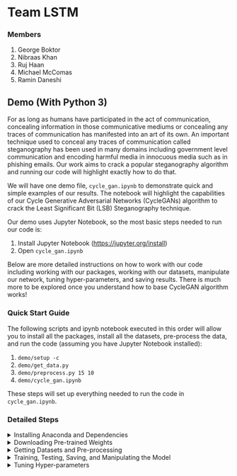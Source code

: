 # Team LSTM
### Members
1. George Boktor 
2. Nibraas Khan
3. Ruj Haan
4. Michael McComas
5. Ramin Daneshi

## Demo (With Python 3)
For as long as humans have participated in the act of communication, concealing information in those communicative mediums or concealing any traces of communication has manifested into an art of its own. An important technique used to conceal any traces of communication called steganography has been used in many domains including government level communication and encoding harmful media in innocuous media such as in phishing emails. Our work aims to crack a popular steganography algorithm and running our code will highlight exactly how to do that. 

We will have one demo file, ```cycle_gan.ipynb``` to demonstrate quick and simple examples of our results. The notebook will highlight the capabilities of our Cycle Generative Adversarial Networks (CycleGANs) algorithm to crack the Least Significant Bit (LSB) Steganography technique.

Our demo uses Jupyter Notebook, so the most basic steps needed to run our code is:

1. Install Jupyter Notebook (https://jupyter.org/install)
2. Open ```cycle_gan.ipynb```

Below are more detailed instructions on how to work with our code including working with our packages, working with our datasets, manipulate our network, tuning hyper-parameters, and saving results. There is much more to be explored once you understand how to base CycleGAN algorithm works!

### Quick Start Guide
The following scripts and ipynb notebook executed in this order will allow you to install all the packages, install all the datasets, pre-process the data, and run the code (assuming you have Jupyter Notebook installed):

1. ```demo/setup -c```
2. ```demo/get_data.py```
3. ```demo/preprocess.py 15 10```
4. ```demo/cycle_gan.ipynb```

These steps will set up everything needed to run the code in ```cycle_gan.ipynb```.

### Detailed Steps

<details>
<summary>Installing Anaconda and Dependencies</summary>
<br>

#### Installing Anaconda and Dependences
1. To install Anaconda on a *Windows* machine, download the installer here: 
   https://www.anaconda.com/products/individual#windows
    
   Or

   To install Anaconda on a *Mac* machine, download the graphical installer here:   
   https://www.anaconda.com/products/individual#macos

2. After Anaconda is installed, initialize the Conda enviornment by executing this line in a command prompt:
```conda init```

3. Then, create a new enviornment, configured to Python 3, for this project:
```conda create -n cyclegan python=3```

4. Activate your newly created enviornment:
```conda activate cyclegan```

5. Install necessary scripts by running ```demo/setup```. Alternatively, run these install commands individually in your command line:
    - ```conda install -c anaconda tensorflow-gpu==1.14.0 -y```
    - ```conda install -c anaconda tensorflow-datasets -y```
    - ```conda install -c conda-forge glob2 -y```
    - ```conda install -c anaconda pillow -y```
    - ```conda install -c anaconda numpy -y```
    - ```conda install -c conda-forge matplotlib -y```
    - ```conda install -c conda-forge imageio -y```
    - ```conda install -c conda-forge tqdm -y```
    - ```conda install -c menpo pathlib -y```
</details>

<details>
<summary>Downloading Pre-trained Weights</summary>
<br>

#### Downloading Pre-trained Weights
    
We provide two ways of getting the pre-trained weights for our model. You can run the ```demo/set_up``` script with the ```-c``` flag or you can get them manually.
    
The steps for manual install are:

1. ```export fileid=1L0sh5pYQbsxFpDRRcTJ5FprBk5CemDc9```
2. ```export filename=checkpoints.zip```
3. ```wget --save-cookies cookies.txt 'https://docs.google.com/uc?export=download&id='$fileid -O- | sed -rn 's/.*confirm=([0-9A-Za-z_]+).*/\1/p' > confirm.txt```
4. ```wget --load-cookies cookies.txt -O $filename 'https://docs.google.com/uc?export=download&id='$fileid'&confirm='$(<confirm.txt)```
5. ```rm -f confirm.txt cookies.txt```
6. ```unzip checkpoints.zip```                                                                                   
7. ```rm checkpoints.zip```
                                                                                                                                        
</details>
    
<details>
<summary>Getting Datasets and Pre-processing</summary>
<br>

#### Getting Datasets

Our script ```demo/get_data``` will grab data from the University of Berkeley Cycle Generative Networks datasets ```https://people.eecs.berkeley.edu/~taesung_park/CycleGAN/datasets/```.

With the data as a zip file, the script will:

1. Unzip the file
2. Create four directories titled set1, set2, decodedArray, and encodedArray
3. Moves the files in the unzipped directory to the appropriate locations

To get a different dataset, replace the URL with the desired link in the ```demo/get_data``` script.

#### Pre-processing
    
Pre-processing in our case is taking the images from the ```demo/get_data``` script and passing them through the ```demo/sten.py``` to generate the encoded and decoded images. 
    
Calling the scripts as ```demo/preprocess.py 15 10``` will create all encoded and decoded images from all permutations of 15 of the first files from set1 and 10 of the first files from set2. Furthermore, it will create images for all bit sizes. 
    
The script ```demo/preprocess.py``` runs in parallel and can be modified to run on a single thread.
    
</details>
    
<details>
<summary>Training, Testing, Saving, and Manipulating the Model</summary>
<br>

#### Training and Saving

The code for training the CycleGAN model is found in ```demo/train.py```. The hyper-parameters, dataset, and saving mechanisms can be tweaked inside this file. 
    
To exceuate training run: 

```python3 demo/train.py [bit size]```
    
This command will run the code using the data from ```demo/get_data.py```, first 10 images from set 1 and first 5 images from set 2 as training data from the specified bit size (0-8), and will save the results in results in ```demo/checkpoints/cycle_gan_train_[bit size]```. All of these can be changed in the ```demo/train.py``` file.
    
#### Testing
    
After training is done, you can run: 
    
```python3 demo/test.py [bit size]```
    
The ```demo/test.py``` file assumes that you have trained in the bit size you are testing and the checkpoints have been saved in ```demo/checkpoints/cycle_gan_train_[bit size]```. The test file will generate an image, ```test.png``` that shows the results of the algorithm. The location of the checkpoints and the name of the file can be modified in ```demo/test.py```.
    
</details>
    
<details>
<summary>Tuning Hyper-parameters</summary>
<br>

#### Tuning Hyper-parameters 

To tune our hyper-parameters we used Bayesian Optimization. It tunes the hyper-parameters to get the best results for model performance.

The code for training the model using bayesian optimization can be found in ```demo/cycle_gan_bayes.py```. 
  
To execute Bayesian Optimization run: 

```python3 demo/cycle_gan_bayes.py [bit size] ```

The command will run the cycle gan model using bayesian optimization, for each iteration it will store the hyperparameters and the performance in ```demo/logs[bit size].json``` file. The search space of Bayesian Optimization can be changed in the file. 
    
</details>
